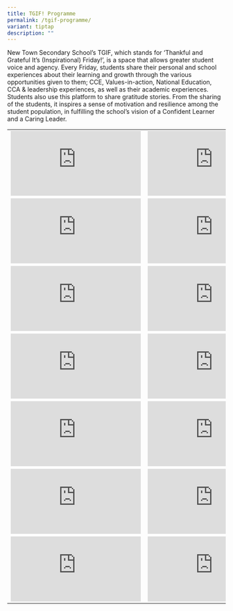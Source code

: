 ```yaml
---
title: TGIF! Programme
permalink: /tgif-programme/
variant: tiptap
description: ""
---
```

<p>New Town Secondary School’s TGIF, which stands for ‘Thankful and Grateful
It’s (Inspirational) Friday!’, is a space that allows greater student voice
and agency. Every Friday, students share their personal and school experiences
about their learning and growth through the various opportunities given
to them; CCE, Values-in-action, National Education, CCA &amp; leadership
experiences, as well as their academic experiences. Students also use this
platform to share gratitude stories. From the sharing of the students,
it inspires a sense of motivation and resilience among the student population,
in fulfilling the school’s vision of a Confident Learner and a Caring Leader.</p>
<table style="minWidth: 50px">
<colgroup>
<col>
<col>
</colgroup>
<tbody>
<tr>
<td rowspan="1" colspan="1">
<div class="iframe-wrapper">
<iframe allowfullscreen="true" frameborder="0" src="https://www.youtube.com/embed/ssbOcoGaO-U?si=NqYpCfNPMN2T_GoB"></iframe>
</div>
</td>
<td rowspan="1" colspan="1">
<div class="iframe-wrapper">
<iframe allowfullscreen="true" frameborder="0" src="https://www.youtube.com/embed/4XKg9TYYGwI?si=ozc9irLldeHIhlFJ"></iframe>
</div>
</td>
</tr>
<tr>
<td rowspan="1" colspan="1">
<div class="iframe-wrapper">
<iframe allowfullscreen="true" frameborder="0" src="https://www.youtube.com/embed/mrrN4i6-OgQ?si=AS1vwkXJm8ZSsB_m"></iframe>
</div>
</td>
<td rowspan="1" colspan="1">
<div class="iframe-wrapper">
<iframe allowfullscreen="true" frameborder="0" src="https://www.youtube.com/embed/pK0XXVr2LTk?si=Yr_BoU1v-OnLpFSG"></iframe>
</div>
</td>
</tr>
<tr>
<td rowspan="1" colspan="1">
<div class="iframe-wrapper">
<iframe allowfullscreen="true" frameborder="0" src="https://www.youtube.com/embed/y5VJ1PiTTtY?si=957ZIkoUgJFRTCtX"></iframe>
</div>
</td>
<td rowspan="1" colspan="1">
<div class="iframe-wrapper">
<iframe allowfullscreen="true" frameborder="0" src="https://www.youtube.com/embed/0dkV6zoljHc?si=vspX8Sqn3Vk7X7OW"></iframe>
</div>
</td>
</tr>
<tr>
<td rowspan="1" colspan="1">
<div class="iframe-wrapper">
<iframe allowfullscreen="true" frameborder="0" src="https://www.youtube.com/embed/BhCngAiZMNk?si=0660oOLs7MNO8znQ"></iframe>
</div>
</td>
<td rowspan="1" colspan="1">
<div class="iframe-wrapper">
<iframe allowfullscreen="true" frameborder="0" src="https://www.youtube.com/embed/Me2CHouOH8M?si=4KrgLoFXZzHCEpyE"></iframe>
</div>
</td>
</tr>
<tr>
<td rowspan="1" colspan="1">
<div class="iframe-wrapper">
<iframe allowfullscreen="true" frameborder="0" src="https://www.youtube.com/embed/geFLf-sMDmI?si=jxjJHrHlRE4sGpLC"></iframe>
</div>
</td>
<td rowspan="1" colspan="1">
<div class="iframe-wrapper">
<iframe allowfullscreen="true" frameborder="0" src="https://www.youtube.com/embed/P2A5vPxJeyM?si=gVlZ2S2VEaPXXZCz"></iframe>
</div>
</td>
</tr>
<tr>
<td rowspan="1" colspan="1">
<div class="iframe-wrapper">
<iframe allowfullscreen="true" frameborder="0" src="https://www.youtube.com/embed/GWoIzI51ZRU?si=CoVN3KB1HkwyB0U5"></iframe>
</div>
</td>
<td rowspan="1" colspan="1">
<div class="iframe-wrapper">
<iframe allowfullscreen="true" frameborder="0" src="https://www.youtube.com/embed/PkzbVxO5oPM?si=4EQts2WTjdjvwZp-"></iframe>
</div>
</td>
</tr>
<tr>
<td rowspan="1" colspan="1">
<div class="iframe-wrapper">
<iframe allowfullscreen="true" frameborder="0" src="https://www.youtube.com/embed/gLodXQCGAYw?si=-5tL2igqJqzWkrsP"></iframe>
</div>
</td>
<td rowspan="1" colspan="1">
<div class="iframe-wrapper">
<iframe allowfullscreen="true" frameborder="0" src="https://www.youtube.com/embed/HbWGkca3qxo?si=c6CVQT-uNYLocEjZ"></iframe>
</div>
</td>
</tr>
</tbody>
</table>
<p></p>